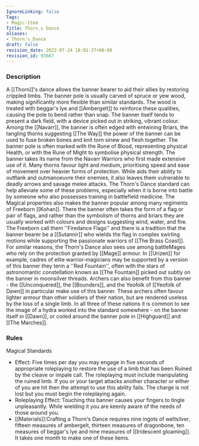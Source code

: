 ```yaml
---
IgnoreLinking: false
Tags:
- Magic-Item
Title: Thorn_s Dance
aliases:
- Thorn's_Dance
draft: false
revision_date: 2022-07-24 18:01:37+00:00
revision_id: 93667
---
```


### Description
A [[Thorn]]'s dance allows the banner bearer to aid their allies by restoring crippled limbs. The banner pole is usually carved of spruce or yew wood, making significantly more flexible than similar standards. The wood is treated with beggar's lye and [[Ambergelt]] to reinforce these qualities, causing the pole to bend rather than snap. The banner itself tends to present a dark field, with a device picked out in striking, vibrant colour. Among the [[Navarr]], the banner is often edged with entwining Briars, the tangling thorns suggesting [[The Way]] the power of the banner can be used to fuse broken bones and knit torn sinew and flesh together. The banner pole is often marked with the Rune of Blood, representing physical Health, or with the Rune of Might to symbolise physical strength.
The banner takes its name from the Navarr Warriors who first made extensive use of it. Many thorns favour light and medium, prioritising speed and ease of movement over heavier forms of protection. While aids their ability to outflank and outmanoeuvre their enemies, it also leaves them vulnerable to deadly arrows and savage melee attacks. The Thorn's Dance standard can help alleviate some of these problems, especially when it is borne into battle by someone who also possesses training in battlefield medicine. 
The Magical properties also makes the banner popular among many regiments of Freeborn [[Kohan]]. There the banner often takes the form of a flag or pair of flags, and rather than the symbolism of thorns and briars they are usually worked with colours and designs suggesting wind, water, and fire. The Freeborn call them ''Firedance Flags'' and there is a tradition that the banner bearer be a [[Sutannir]] who wields the flag in complex swirling motions while supporting the passionate warriors of [[The Brass Coast]].
For similar reasons, the Thorn's Dance also sees use among battleMages who rely on the protection granted by [[Mage]] armour. In [[Urizen]] for example, cadres of elite warrior-magicians may be supported by a version of this banner they term a ''Red Fountain'', often with the stars of astronomantic constellation known as [[The Fountain]] picked out subtly on the banner in moonsilver threads.
Archers can also benefit from this banner - the [[Unconquered]], the [[Bounders]], and the Yeofolk of [[Yeofolk of Dawn]] in particular make use of this banner. These archers often favour lighter armour than other soldiers of their nation, but are rendered useless by the loss of a single limb. In all three of these nations it is common to see the image of a hydra worked into the standard somewhere - on the banner itself in [[Dawn]], or coiled around the banner pole in [[Highguard]] and [[The Marches]].
### Rules
Magical Standards
* Effect: Five times per day you may engage in five seconds of appropriate roleplaying to restore the use of a limb that has been Ruined by the cleave or impale call. The roleplaying must include manipulating the ruined limb. If you or your target attacks another character or either of you are hit then the attempt to use this ability fails. The charge is not lost but you must begin the roleplaying again.
* Roleplaying Effect: Touching this banner causes your fingers to tingle unpleasantly. While wielding it you are keenly aware of the needs of those around you.
* [[Materials]]:Crafting a Thorn's Dance requires nine ingots of weltsilver, fifteen measures of ambergelt, thirteen measures of dragonbone, ten measures of beggar's lye and nine measures of [[Iridescent gloaming]]. It takes one month to make one of these items.